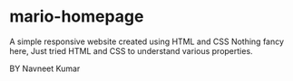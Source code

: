 # mario-homepage
A simple responsive website created using HTML and CSS
Nothing fancy here, Just tried HTML and CSS to understand various properties.

BY Navneet Kumar

